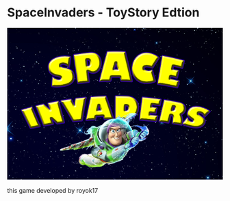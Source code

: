 # SpaceInvaders - ToyStory Edtion

![](https://github.com/royok17/SpaceInvaders-ToyStory/blob/master/objects/mainScreen.png)

this game developed by royok17
